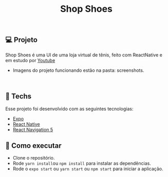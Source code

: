 <h1 align="center">Shop Shoes</h1>
<br>

## 💻 Projeto
Shop Shoes é uma UI de uma loja virtual de tênis, feito com ReactNative e em estudo por [Youtube](https://www.youtube.com/watch?v=RZbz26EVysA&ab_channel=Sujeitoprogramador)

- Imagens do projeto funcionando estão na pasta: screenshots.
<br>



## 🔨 Techs
Esse projeto foi desenvolvido com as seguintes tecnologias:
- [Expo](https://docs.expo.io/)
- [React Native](https://reactnative.dev/docs/getting-started)
- [React Navigation 5](https://reactnavigation.org/blog/2020/02/06/react-navigation-5.0/)



## 🚀 Como executar
- Clone o repositório.
- Rode `yarn install`ou `npm install` para instalar as dependências.
- Rode o `expo start` ou `yarn start` ou `npm start` para iniciar a aplicação.
